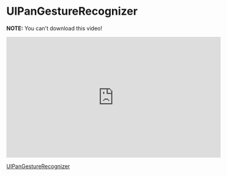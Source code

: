 # UIPanGestureRecognizer


**NOTE:** You can't download this video!

<iframe width="560" height="315" src="https://www.youtube.com/embed/0XROSQxcNrk?rel=0&modestbranding=1" frameborder="0" allowfullscreen></iframe><p><a href="https://www.youtube.com/watch?v=0XROSQxcNrk">UIPanGestureRecognizer</a></p>


